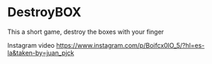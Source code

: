 # DestroyBOX
This a short game, destroy the boxes with your finger


Instagram video
https://www.instagram.com/p/Boifcx0lO_5/?hl=es-la&taken-by=juan_pjck

